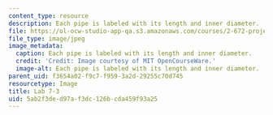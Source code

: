 ```yaml
---
content_type: resource
description: Each pipe is labeled with its length and inner diameter.
file: https://ol-ocw-studio-app-qa.s3.amazonaws.com/courses/2-672-project-laboratory-spring-2009/5ab2f3ded97af3dc126bcda459f93a25_lab7-3.jpg
file_type: image/jpeg
image_metadata:
  caption: Each pipe is labeled with its length and inner diameter.
  credit: 'Credit: Image courtesy of MIT OpenCourseWare.'
  image-alt: Each pipe is labeled with its length and inner diameter.
parent_uid: f3654a02-f9c7-f959-3a2d-29255c70d745
resourcetype: Image
title: Lab 7-3
uid: 5ab2f3de-d97a-f3dc-126b-cda459f93a25
---
```

